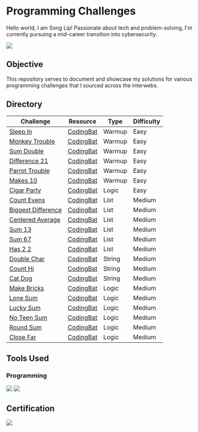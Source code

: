 # Programming Challenges

Hello world, I am Song Lip! Passionate about tech and problem-solving, I'm currently pursuing a mid-career transition into cybersecurity.

<a href="https://www.linkedin.com/in/song-lip-lim/"><img src="https://img.shields.io/badge/-LinkedIn-0072b1?&style=for-the-badge&logo=linkedin&logoColor=white" /></a>

## Objective

This repository serves to document and showcase my solutions for various programming challenges that I sourced across the interwebs.

## Directory

| Challenge          | Resource           | Type               | Difficulty         |
|--------------------|--------------------|--------------------|--------------------|
|<a href="Sleep In">Sleep In</a>|<a href="https://codingbat.com/python">CodingBat</a>|Warmup|Easy|
|<a href="Monkey Trouble">Monkey Trouble</a>|<a href="https://codingbat.com/python">CodingBat</a>|Warmup|Easy|
|<a href="Sum Double">Sum Double</a>|<a href="https://codingbat.com/python">CodingBat</a>|Warmup|Easy|
|<a href="Difference 21">Difference 21</a>|<a href="https://codingbat.com/python">CodingBat</a>|Warmup|Easy|
|<a href="Parrot Trouble">Parrot Trouble</a>|<a href="https://codingbat.com/python">CodingBat</a>|Warmup|Easy|
|<a href="Makes 10">Makes 10</a>|<a href="https://codingbat.com/python">CodingBat</a>|Warmup|Easy|
|<a href="Cigar Party">Cigar Party</a>|<a href="https://codingbat.com/python">CodingBat</a>|Logic|Easy|
|<a href="Count Evens">Count Evens</a>|<a href="https://codingbat.com/python">CodingBat</a>|List|Medium|
|<a href="Biggest Difference">Biggest Difference</a>|<a href="https://codingbat.com/python">CodingBat</a>|List|Medium|
|<a href="Centered Average">Centered Average</a>|<a href="https://codingbat.com/python">CodingBat</a>|List|Medium|
|<a href="Sum 13">Sum 13</a>|<a href="https://codingbat.com/python">CodingBat</a>|List|Medium|
|<a href="Sum 67">Sum 67</a>|<a href="https://codingbat.com/python">CodingBat</a>|List|Medium|
|<a href="Has 2 2">Has 2 2</a>|<a href="https://codingbat.com/python">CodingBat</a>|List|Medium|
|<a href="Double Char">Double Char</a>|<a href="https://codingbat.com/python">CodingBat</a>|String|Medium|
|<a href="Count Hi">Count Hi</a>|<a href="https://codingbat.com/python">CodingBat</a>|String|Medium|
|<a href="Cat Dog">Cat Dog</a>|<a href="https://codingbat.com/python">CodingBat</a>|String|Medium|
|<a href="Make Brick">Make Bricks</a>|<a href="https://codingbat.com/python">CodingBat</a>|Logic|Medium|
|<a href="Lone Sum">Lone Sum</a>|<a href="https://codingbat.com/python">CodingBat</a>|Logic|Medium|
|<a href="Lucky Sum">Lucky Sum</a>|<a href="https://codingbat.com/python">CodingBat</a>|Logic|Medium|
|<a href="No Teen Sum">No Teen Sum</a>|<a href="https://codingbat.com/python">CodingBat</a>|Logic|Medium|
|<a href="Round Sum">Round Sum</a>|<a href="https://codingbat.com/python">CodingBat</a>|Logic|Medium|
|<a href="Close Far">Close Far</a>|<a href="https://codingbat.com/python">CodingBat</a>|Logic|Medium|

## Tools Used

### Programming
<div>
    <img src="https://img.shields.io/badge/-Python-3776AB?&style=for-the-badge&logo=Python&logoColor=white" />
    <img src="https://img.shields.io/badge/-VS_Code-007ACC?&style=for-the-badge&logo=Visual-Studio-Code&logoColor=white" />
</div>

## Certification
<div>
    <a href="https://coursera.org/share/1a7721968c5913a303e5f9c81517ea2e"><img src="https://images.credly.com/size/340x340/images/0bf0f2da-a699-4c82-82e2-56dcf1f2e1c7/image.png" /></a>
</div>
